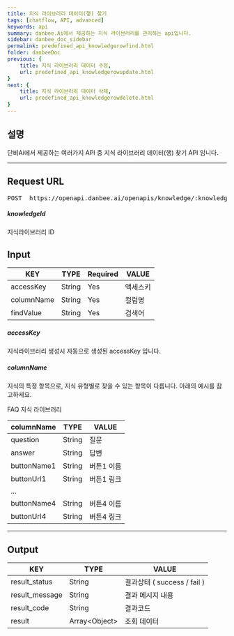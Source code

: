 ```yaml
---
title: 지식 라이브러리 데이터(행) 찾기
tags: [chatflow, API, advanced]
keywords: api
summary: danbee.Ai에서 제공하는 지식 라이브러리를 관리하는 api입니다.
sidebar: danbee_doc_sidebar
permalink: predefined_api_knowledgerowfind.html
folder: danbeeDoc
previous: {
    title: 지식 라이브러리 데이터 수정,
    url: predefined_api_knowledgerowupdate.html
}
next: {
    title: 지식 라이브러리 데이터 삭제,
    url: predefined_api_knowledgerowdelete.html
}
---
```


## 설명   

단비Ai에서 제공하는 여러가지 API 중 지식 라이브러리 데이터(행) 찾기 API 임니다.
<hr/>

## Request URL
<pre>POST  https://openapi.danbee.ai/openapis/knowledge/:knowledgeId/find</pre>
##### knowledgeId
지식라이브러리 ID

## Input

| KEY | TYPE | Required | VALUE |
|--------|--------|--------|--------|
| accessKey | String | Yes | 액세스키 | 
| columnName | String | Yes | 컬럼명 | 
| findValue | String | Yes | 검색어 |  


##### accessKey
지식라이브러리 생성시 자동으로 생성된 accessKey 입니다.
##### columnName
지식의 특정 항목으로, 지식 유형별로 찾을 수 있는 항목이 다릅니다. 아래의 예시를 참고하세요.

FAQ 지식 라이브러리 

| columnName | TYPE | VALUE |
|--------|--------|--------|
| question | String | 질문 |
| answer | String | 답변 |
| buttonName1 | String | 버튼1 이름 |
| buttonUrl1 | String | 버튼1 링크 |
| ... |  |  |
| buttonName4 | String | 버튼4 이름 |
| buttonUrl4 | String | 버튼4 링크 |

<hr/>

## Output

| KEY | TYPE | VALUE |
|--------|--------|--------|
| result_status | String | 결과상태 ( success / fail ) |
| result_message | String | 결과 메시지 내용 |
| result_code | String | 결과코드 |
| result | Array\<Object\> | 조회 데이터 |



<br />


